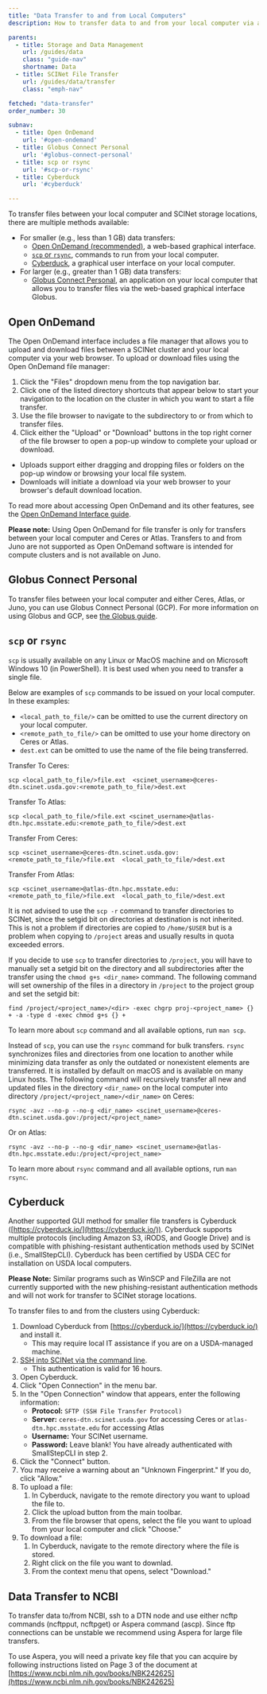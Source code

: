 ```yaml
---
title: "Data Transfer to and from Local Computers"
description: How to transfer data to and from your local computer via a variety of methods.

parents:
  - title: Storage and Data Management
    url: /guides/data
    class: "guide-nav"
    shortname: Data
  - title: SCINet File Transfer
    url: /guides/data/transfer
    class: "emph-nav"

fetched: "data-transfer"
order_number: 30

subnav:
  - title: Open OnDemand
    url: '#open-ondemand'
  - title: Globus Connect Personal
    url: '#globus-connect-personal'
  - title: scp or rsync
    url: '#scp-or-rsync'
  - title: Cyberduck
    url: '#cyberduck'

---
```


To transfer files between your local computer and SCINet storage locations, there are multiple methods available:

* For smaller (e.g., less than 1 GB) data transfers:
  * [Open OnDemand (recommended)](#open-ondemand), a web-based graphical interface.
  * [`scp` or `rsync`](#scp-or-rsync), commands to run from your local computer.
  * [Cyberduck](#cyberduck), a graphical user interface on your local computer.
* For larger (e.g., greater than 1 GB) data transfers:
  * [Globus Connect Personal](#globus-connect-personal), an application on your local computer that allows you to transfer files via the web-based graphical interface Globus.
<!--excerpt-->


## Open OnDemand
The Open OnDemand interface includes a file manager that allows you to upload and download files between a SCINet cluster and your local computer via your web browser. To upload or download files using the Open OnDemand file manager: 
1. Click the "Files" dropdown menu from the top navigation bar.
1. Click one of the listed directory shortcuts that appear below to start your navigation to the location on the cluster in which you want to start a file transfer.
1. Use the file browser to navigate to the subdirectory to or from which to transfer files.
1. Click either the "Upload" or "Download" buttons in the top right corner of the file browser to open a pop-up window to complete your upload or download. 
  * Uploads support either dragging and dropping files or folders on the pop-up window or browsing your local file system. 
  * Downloads will initiate a download via your web browser to your browser's default download location.  

To read more about accessing Open OnDemand and its other features, see the [Open OnDemand Interface guide](/guides/use/open-ondemand). 

**Please note:** Using Open OnDemand for file transfer is only for transfers between your local computer and Ceres or Atlas. Transfers to and from Juno are not supported as Open OnDemand software is intended for compute clusters and is not available on Juno. 

## Globus Connect Personal

To transfer files between your local computer and either Ceres, Atlas, or Juno, you can use Globus Connect Personal (GCP). For more information on using Globus and GCP, see [the Globus guide](/guides/data/transfer/globus#globus-connect-personal). 



## `scp` or `rsync`

`scp` is usually available on any Linux or MacOS machine and on Microsoft Windows 10 (in PowerShell). 
It is best used when you need to transfer a single file.

Below are examples of `scp` commands to be issued on your local computer. In these examples:
* `<local_path_to_file/>` can be omitted to use the current directory on your local computer.
* `<remote_path_to_file/>` can be omitted to use your home directory on Ceres or Atlas.
* `dest.ext` can be omitted to use the name of the file being transferred.

Transfer To Ceres:
```
scp <local_path_to_file/>file.ext  <scinet_username>@ceres-dtn.scinet.usda.gov:<remote_path_to_file/>dest.ext
```
Transfer To Atlas:
```
scp <local_path_to_file/>file.ext <scinet_username>@atlas-dtn.hpc.msstate.edu:<remote_path_to_file/>dest.ext
```

Transfer From Ceres:
```
scp <scinet_username>@ceres-dtn.scinet.usda.gov:<remote_path_to_file/>file.ext  <local_path_to_file/>dest.ext
```
Transfer From Atlas:
```
scp <scinet_username>@atlas-dtn.hpc.msstate.edu:<remote_path_to_file/>file.ext  <local_path_to_file/>dest.ext
```

It is not advised to use the `scp -r` command to transfer directories to SCINet, since the setgid bit on directories at destination is not inherited. 
This is not a problem if directories are copied to `/home/$USER` but is a problem when copying to `/project` areas and usually results in quota exceeded errors.

If you decide to use `scp` to transfer directories to `/project`, you will have to manually set a setgid bit on the directory and all subdirectories after the transfer using the `chmod g+s <dir_name>` command. The following command will set ownership of the files in a directory in `/project` to the project group and set the setgid bit:
```
find /project/<project_name>/<dir> -exec chgrp proj-<project_name> {} + -a -type d -exec chmod g+s {} + 
```
To learn more about `scp` command and all available options, run `man scp`.

Instead of `scp`, you can use the `rsync` command for bulk transfers. `rsync` synchronizes files and directories from one location to another while minimizing data transfer as only the outdated or nonexistent elements are transferred. It is installed by default on macOS and is available on many Linux hosts. The following command will recursively transfer all new and updated files in the directory `<dir_name>` on the local computer into directory `/project/<project_name>/<dir_name>` on Ceres:
```
rsync -avz --no-p --no-g <dir_name> <scinet_username>@ceres-dtn.scinet.usda.gov:/project/<project_name>
```
Or on Atlas:
```
rsync -avz --no-p --no-g <dir_name> <scinet_username>@atlas-dtn.hpc.msstate.edu:/project/<project_name>
```
To learn more about `rsync` command and all available options, run `man rsync`.

## Cyberduck

Another supported GUI method for smaller file transfers is Cyberduck ([https://cyberduck.io/](https://cyberduck.io/)). Cyberduck supports multiple protocols (including Amazon S3, iRODS, and Google Drive) and is compatible with phishing-resistant authentication methods used by SCINet (i.e., SmallStepCLI). Cyberduck has been certified by USDA CEC for installation on USDA local computers. 

**Please Note:** Similar programs such as WinSCP and FileZilla are not currently supported with the new phishing-resistant authentication methods and will not work for transfer to SCINet storage locations.

To transfer files to and from the clusters using Cyberduck:
1. Download Cyberduck from [https://cyberduck.io/](https://cyberduck.io/) and install it.
    * This may require local IT assistance if you are on a USDA-managed machine.
2. [SSH into SCINet via the command line](https://scinet.usda.gov/guides/access/ssh-login).
    * This authentication is valid for 16 hours.
3. Open Cyberduck.
4. Click "Open Connection" in the menu bar.
5. In the "Open Connection" window that appears, enter the following information:
    * **Protocol:**  `SFTP (SSH File Transfer Protocol)`
    * **Server:** `ceres-dtn.scinet.usda.gov` for accessing Ceres or `atlas-dtn.hpc.msstate.edu` for accessing Atlas
    * **Username:** Your SCINet username.
    * **Password:** Leave blank! You have already authenticated with SmallStepCLI in step 2.
6. Click the "Connect" button.
7. You may receive a warning about an "Unknown Fingerprint." If you do, click "Allow."
8. To upload a file:
   1. In Cyberduck, navigate to the remote directory you want to upload the file to.
   2. Click the upload button from the main toolbar.
   3. From the file browser that opens, select the file you want to upload from your local computer and click "Choose."
9. To download a file:
   1. In Cyberduck, navigate to the remote directory where the file is stored.
   2. Right click on the file you want to downlad.
   3. From the context menu that opens, select "Download."

## Data Transfer to NCBI

To transfer data to/from NCBI, ssh to a DTN node and use either ncftp commands (ncftpput, ncftpget) or Aspera command (ascp). Since ftp connections can be unstable we recommend using Aspera for large file transfers.

To use Aspera, you will need a private key file that you can acquire by following instructions listed on Page 3 of the document at [https://www.ncbi.nlm.nih.gov/books/NBK242625](https://www.ncbi.nlm.nih.gov/books/NBK242625)

